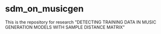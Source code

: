 # sdm_on_musicgen
This is the repository for research "DETECTING TRAINING DATA IN MUSIC GENERATION MODELS WITH SAMPLE DISTANCE MATRIX"
